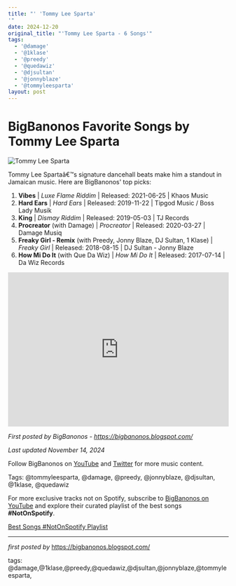```yaml
---
title: "' 'Tommy Lee Sparta'
'"
date: 2024-12-20
original_title: "'Tommy Lee Sparta - 6 Songs'"
tags:
  - '@damage'
  - '@1klase'
  - '@preedy'
  - '@quedawiz'
  - '@djsultan'
  - '@jonnyblaze'
  - '@tommyleesparta'
layout: post
---
```

<h1>BigBanonos Favorite Songs by Tommy Lee Sparta</h1>
<img src="https://i1.sndcdn.com/artworks-000643566409-wvt1vx-t500x500.jpg" alt="Tommy Lee Sparta"> <p>Tommy Lee Spartaâ€™s signature dancehall beats make him a standout in Jamaican music. Here are BigBanonos' top picks:</p> <ol> <li><strong>Vibes</strong> | <em>Luxe Flame Riddim</em> | Released: 2021-06-25 | Khaos Music</li> <li><strong>Hard Ears</strong> | <em>Hard Ears</em> | Released: 2019-11-22 | Tipgod Music / Boss Lady Musik</li> <li><strong>King</strong> | <em>Dismay Riddim</em> | Released: 2019-05-03 | TJ Records</li> <li><strong>Procreator</strong> (with Damage) | <em>Procreator</em> | Released: 2020-03-27 | Damage Musiq</li> <li><strong>Freaky Girl - Remix</strong> (with Preedy, Jonny Blaze, DJ Sultan, 1 Klase) | <em>Freaky Girl</em> | Released: 2018-08-15 | DJ Sultan - Jonny Blaze</li> <li><strong>How Mi Do It</strong> (with Que Da Wiz) | <em>How Mi Do It</em> | Released: 2017-07-14 | Da Wiz Records</li>
</ol> <div> <iframe src="https://open.spotify.com/embed/playlist/5gYFF1nA5tDBOMGmU2U90m?utm_source=generator" width="100%" height="352" frameborder="0" allowfullscreen="" allow="autoplay; clipboard-write; encrypted-media; fullscreen; picture-in-picture" loading="lazy"></iframe>
</div> <p><em>First posted by BigBanonos - <a href="https://bigbanonos.blogspot.com/">https://bigbanonos.blogspot.com/</a></em></p>
<p><em>Last updated November 14, 2024</em></p>
<p>Follow BigBanonos on <a href="https://www.youtube.com/@BigBanonos">YouTube</a> and <a href="https://x.com/bigbanonos">Twitter</a> for more music content.</p>
<p>Tags: @tommyleesparta, @damage, @preedy, @jonnyblaze, @djsultan, @1klase, @quedawiz</p>


<!--Subscribe and Playlist Links-->
<div>
    <p>For more exclusive tracks not on Spotify, subscribe to <a href="https://www.youtube.com/@BigBanonos" target="_blank">BigBanonos on YouTube</a> and explore their curated playlist of the best songs <strong>#NotOnSpotify</strong>.</p>
    <p><a href="https://www.youtube.com/playlist?list=PLtuNtuTatqI0kFahUCbtbfenC_ET5O_tr" target="_blank">Best Songs #NotOnSpotify Playlist<br /></a></p></div>

<hr />

<p><em>first posted by</em> <a href="https://bigbanonos.blogspot.com/" rel="noopener" target="_new">https://bigbanonos.blogspot.com/</a></p>

<p>tags: @damage,@1klase,@preedy,@quedawiz,@djsultan,@jonnyblaze,@tommyleesparta,</p>
